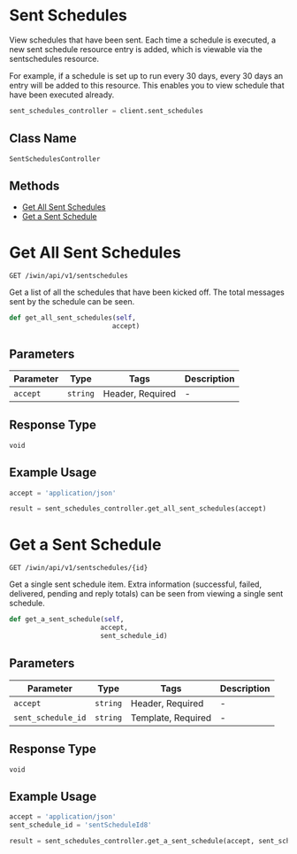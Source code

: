 # Sent Schedules

View schedules that have been sent. Each time a schedule is executed, a new sent schedule resource entry is added, which is viewable via the sentschedules resource.

For example, if a schedule is set up to run every 30 days, every 30 days an entry will be added to this resource. This enables you to view schedule that have been executed already.

```python
sent_schedules_controller = client.sent_schedules
```

## Class Name

`SentSchedulesController`

## Methods

* [Get All Sent Schedules](/doc/controllers/sent-schedules.md#get-all-sent-schedules)
* [Get a Sent Schedule](/doc/controllers/sent-schedules.md#get-a-sent-schedule)


# Get All Sent Schedules

`GET /iwin/api/v1/sentschedules`

Get a list of all the schedules that have been kicked off. The total messages sent by the schedule can be seen.

```python
def get_all_sent_schedules(self,
                          accept)
```

## Parameters

| Parameter | Type | Tags | Description |
|  --- | --- | --- | --- |
| `accept` | `string` | Header, Required | - |

## Response Type

`void`

## Example Usage

```python
accept = 'application/json'

result = sent_schedules_controller.get_all_sent_schedules(accept)
```


# Get a Sent Schedule

`GET /iwin/api/v1/sentschedules/{id}`

Get a single sent schedule item. Extra information (successful, failed, delivered, pending and reply totals) can be seen from viewing a single sent schedule.

```python
def get_a_sent_schedule(self,
                       accept,
                       sent_schedule_id)
```

## Parameters

| Parameter | Type | Tags | Description |
|  --- | --- | --- | --- |
| `accept` | `string` | Header, Required | - |
| `sent_schedule_id` | `string` | Template, Required | - |

## Response Type

`void`

## Example Usage

```python
accept = 'application/json'
sent_schedule_id = 'sentScheduleId8'

result = sent_schedules_controller.get_a_sent_schedule(accept, sent_schedule_id)
```

